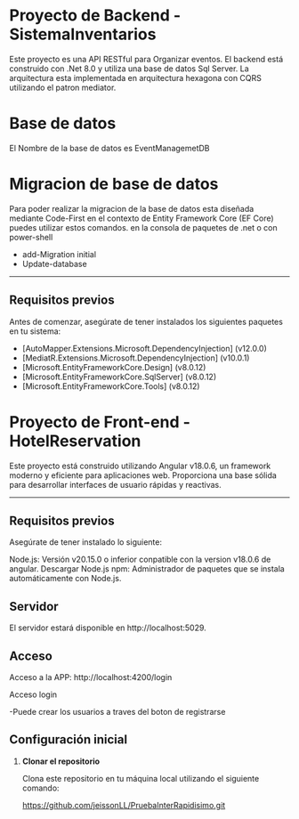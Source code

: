 # Proyecto de Backend - SistemaInventarios

Este proyecto es una API RESTful para Organizar eventos. El backend está construido con .Net 8.0 y utiliza una base de datos Sql Server.
La arquitectura esta implementada en arquitectura hexagona con CQRS utilizando el patron mediator.


# Base de datos
El Nombre de la base de datos es EventManagemetDB

# Migracion de base de datos
Para poder realizar la migracion de la base de datos esta diseñada mediante Code-First en el contexto de Entity Framework Core (EF Core) 
puedes utilizar estos comandos. en la consola de paquetes de .net o con power-shell
- add-Migration initial
- Update-database
---

## Requisitos previos

Antes de comenzar, asegúrate de tener instalados los siguientes paquetes en tu sistema:

- [AutoMapper.Extensions.Microsoft.DependencyInjection] (v12.0.0)
- [MediatR.Extensions.Microsoft.DependencyInjection] (v10.0.1)
- [Microsoft.EntityFrameworkCore.Design] (v8.0.12)
- [Microsoft.EntityFrameworkCore.SqlServer] (v8.0.12)
- [Microsoft.EntityFrameworkCore.Tools] (v8.0.12)

# Proyecto de Front-end - HotelReservation

Este proyecto está construido utilizando Angular v18.0.6, un framework moderno y eficiente para aplicaciones web. Proporciona una base sólida para desarrollar interfaces de usuario rápidas y reactivas.

---

## Requisitos previos
Asegúrate de tener instalado lo siguiente:

Node.js: Versión v20.15.0 o inferior conpatible con la version v18.0.6 de angular. Descargar Node.js
npm: Administrador de paquetes que se instala automáticamente con Node.js.

## Servidor 
El servidor estará disponible en http://localhost:5029.

## Acceso
Acceso a la APP: http://localhost:4200/login

Acceso login

-Puede crear los usuarios a traves del boton de registrarse

## Configuración inicial

1. **Clonar el repositorio**

   Clona este repositorio en tu máquina local utilizando el siguiente comando:

   https://github.com/jeissonLL/PruebaInterRapidisimo.git
   